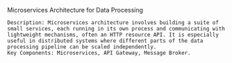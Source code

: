 Microservices Architecture for Data Processing

    Description: Microservices architecture involves building a suite of small services, each running in its own process and communicating with lightweight mechanisms, often an HTTP resource API. It is especially useful in distributed systems where different parts of the data processing pipeline can be scaled independently.
    Key Components: Microservices, API Gateway, Message Broker.
